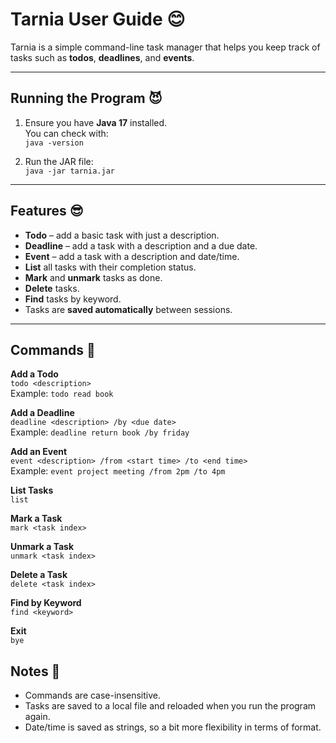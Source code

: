 # Tarnia User Guide 😊

Tarnia is a simple command-line task manager that helps you keep track of tasks such as **todos**, **deadlines**, and **events**.

---

## Running the Program 😈
1. Ensure you have **Java 17** installed.  
   You can check with:  
   `java -version`  

2. Run the JAR file:  
   `java -jar tarnia.jar`  

---

## Features 😎

- **Todo** – add a basic task with just a description.  
- **Deadline** – add a task with a description and a due date.  
- **Event** – add a task with a description and date/time.  
- **List** all tasks with their completion status.  
- **Mark** and **unmark** tasks as done.  
- **Delete** tasks.  
- **Find** tasks by keyword.  
- Tasks are **saved automatically** between sessions.

---

## Commands 🤪

**Add a Todo**  
`todo <description>`  
Example: `todo read book`  

**Add a Deadline**  
`deadline <description> /by <due date>`  
Example: `deadline return book /by friday`  

**Add an Event**  
`event <description> /from <start time> /to <end time>`  
Example: `event project meeting /from 2pm /to 4pm`  

**List Tasks**  
`list`  

**Mark a Task**  
`mark <task index>`  

**Unmark a Task**  
`unmark <task index>`  

**Delete a Task**  
`delete <task index>`  

**Find by Keyword**  
`find <keyword>`  

**Exit**  
`bye`  

## Notes 🥳
- Commands are case-insensitive.
- Tasks are saved to a local file and reloaded when you run the program again.
- Date/time is saved as strings, so a bit more flexibility in terms of format.
